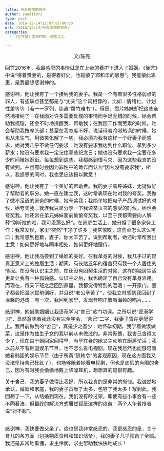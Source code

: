 ```yaml
---
title: 带着惭愧的感恩
author: sweditor3
type: post
date: 2016-12-14T11:07:01+00:00
url: /2016/12/14/带着惭愧的感恩/
categories:
  - 《＠守望》第097期——感恩之心

---
```

<p style="text-align: center;">
  <span style="font-size: 12pt;">文/陈亮</span>
</p>

<span style="font-size: 12pt;">回首2016年，我最感恩的事情就是在上帝的看护下进入了婚姻。《箴言》中说“得着贤妻的，是得着好处，也是蒙了耶和华的恩惠”。我能蒙此恩惠，是我最想感谢神的。</span>

<span style="font-size: 12pt;">感谢神，他让我有了一个接纳我的妻子。我是一个有着很多性格弱点的罪人，有些缺点甚至都是与“丈夫”这个词相悖的，比如：情绪化、计划性差等等（若一一罗列，简直“罄竹难书”）。但是，雪芹姊妹却把这些全然地接纳了：在我面对许多需要处理的事情而手足无措的时候，她会帮助我梳理，还会不时地提醒我、帮助我；在我因工作而劳累的时候，她会帮助我按摩头部；甚至在我态度不好、说话带着冷嘲热讽的时候，她也从未生气，用微笑化解了一切。我必须为我有这样一个好妻子而感恩，她对我几乎不做任何要求：她没有要求我达到什么职位、拿到多少薪水；她没有要求我一定记住哪些纪念日；她也没有要求我一定要花多少时间陪她逛街。每每想到这些，我都感到很亏欠，因为这些我真的没有做到，并且有时会因为罪性中的诡诈而认为“因为没有要求我”，所以，我感恩的同时，我也更应该报以歉意！</span>

<span style="font-size: 12pt;">感谢神，他让我有了一个美好的帮助者。我的妻子雪芹姊妹，无疑做好了帮助者的职分。她一直在建立我，这时常表现在她对我的夸奖。我做了微不足道的家务的时候，她夸奖我；我简单地把电子产品调试好的时候，她夸奖我；就连我只是分享一下我读某页书的感受的时候，她也会夸奖我。她还常在弟兄姊妹面前偷偷夸奖我，以至于我都需要向人解释“别听她的哈，我可没那么好”。在家庭生活上，她分担了很多家务工作：我常发现，家里“突然”干净了许多；我常惊叹，这些菜怎么这么可口；我常感到抱歉，妻子，你太辛苦了。说到帮助者，她还时常帮我出主意：如何更好地与同事相处，如何更好地服侍。</span>

<span style="font-size: 12pt;">感谢神，他让我品尝到了婚姻的美好。在我单身的时候，我几乎过的是真正意义上的独居生活：期间，有长达五年的宿舍只有我一个人居住的情况。在没有认识主之前，在还没有团契生活的时候，这样的独居生活更是让我有一种孤独感。认识主之后，我也确定了自己没有单身恩赐。而现在，每天下班之后回到家里，我都觉得特别的温暖：一开家门，妻子都会把温水提前倒好，并且说“老公辛苦了”，使我立时感到我回到了温馨的港湾：有一次，我回到家里，发现音响正放着海顿的唱片……</span>

<span style="font-size: 12pt;">感谢神，他借助婚姻让我逐渐学习“舍己”这门功课。之所以说“逐渐学习”，显然意味着我还没有完全学会，“舍己”二字，我妻子雪芹更配得上。我目前做到的“舍己”，真是少之甚少：她怀孕初期，我学着做饭做菜，这是作为独生子女的我以前从未做过的。非常惭愧，我舍己舍得太少了，现在由于她回家回得早，有孕在身的她又主动地在厨房忙活；我以前从不看韩国娱乐节目，也不怎么看电视剧。现在我居然也能够陪着她看韩国的娱乐节目（由于所谓“限韩令”的客观原因，现在这方面我又没法坚持舍己操练了），也能够陪着她看电视剧，但也是虚假的有限的舍己，因为有时我会偷偷地戴上降噪耳机，想想真的是很有趣。</span>

<span style="font-size: 12pt;">关于舍己，我的妻子做得比我好，所以我真的是非常的惭愧。我诚然地承认，婚姻和家庭，我的妻子贡献了太多，包容了我太多！写到此，我回想了一下，从结婚到现在，我们没有吵过架，即使有些小事会有一些不同看法，但最终的解决方式居然都是这样的诙谐：两个人争着抢着说“对不起”。</span>
  
<span style="font-size: 12pt;"><br /> 感谢神，我快要做父亲了。这也是我非常感恩的，我更感恩的是，关于育儿的各方面（包括物质资料和知识储备），我的妻子几乎预备了全部。我还是非常地惭愧，求主怜悯，求主帮助我快快地成长！</span>